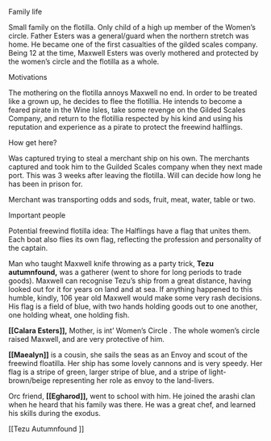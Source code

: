 Family life

Small family on the flotilla. Only child of a high up member of the Women’s circle. Father Esters was a general/guard when the northern stretch was home. He became one of the first casualties of the gilded scales company. Being 12 at the time, Maxwell Esters was overly mothered and protected by the women’s circle and the flotilla as a whole.

Motivations

The mothering on the flotilla annoys Maxwell no end. In order to be treated like a grown up, he decides to flee the flotillia. He intends to become a feared pirate in the Wine Isles, take some revenge on the Gilded Scales Company, and return to the flotillia respected by his kind and using his reputation and experience as a pirate to protect the freewind halflings.

How get here?

Was captured trying to steal a merchant ship on his own. The merchants captured and took him to the Guilded Scales company when they next made port. This was 3 weeks after leaving the flotilla. Will can decide how long he has been in prison for.

Merchant was transporting odds and sods, fruit, meat, water, table or two.

Important people

Potential freewind flotilla idea: The Halflings have a flag that unites them. Each boat also flies its own flag, reflecting the profession and personality of the captain.

Man who taught Maxwell knife throwing as a party trick, **Tezu autumnfound,** was a gatherer (went to shore for long periods to trade goods). Maxwell can recognise Tezu’s ship from a great distance, having looked out for it for years on land and at sea. If anything happened to this humble, kindly, 106 year old Maxwell would make some very rash decisions. His flag is a field of blue, with two hands holding goods out to one another, one holding wheat, one holding fish.

**[[Calara Esters]],** Mother, is int’ Women’s Circle . The whole women’s circle raised Maxwell, and are very protective of him.

**[[Maealyn]]** is a cousin, she sails the seas as an Envoy and scout of the freewind floatilla. Her ship has some lovely cannons and is very speedy. Her flag is a stripe of green, larger stripe of blue, and a stripe of light-brown/beige representing her role as envoy to the land-livers.

Orc friend, **[[Egharod]],** went to school with him. He joined the arashi clan when he heard that his family was there. He was a great chef, and learned his skills during the exodus.








[[Tezu Autumnfound ]]